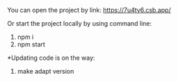 You can open the project by link:
https://7u4ty6.csb.app/

Or start the project locally by using command line:

1. npm i
2. npm start

\*Updating code is on the way:

1. make adapt version
